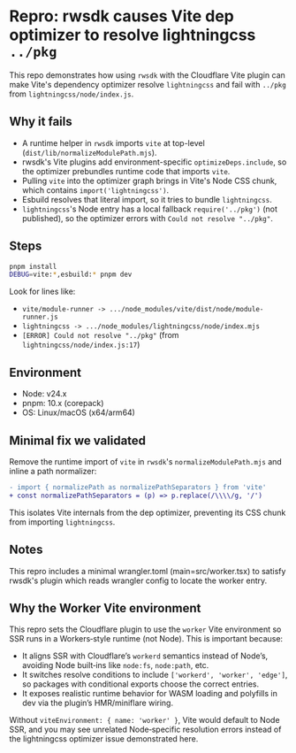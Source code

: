 # Repro: rwsdk causes Vite dep optimizer to resolve lightningcss `../pkg`

This repo demonstrates how using `rwsdk` with the Cloudflare Vite plugin can make Vite's dependency optimizer resolve `lightningcss` and fail with `../pkg` from `lightningcss/node/index.js`.

## Why it fails

- A runtime helper in `rwsdk` imports `vite` at top-level (`dist/lib/normalizeModulePath.mjs`).
- rwsdk's Vite plugins add environment-specific `optimizeDeps.include`, so the optimizer prebundles runtime code that imports `vite`.
- Pulling `vite` into the optimizer graph brings in Vite's Node CSS chunk, which contains `import('lightningcss')`.
- Esbuild resolves that literal import, so it tries to bundle `lightningcss`.
- `lightningcss`'s Node entry has a local fallback `require('../pkg')` (not published), so the optimizer errors with `Could not resolve "../pkg"`.

## Steps

```sh
pnpm install
DEBUG=vite:*,esbuild:* pnpm dev
```

Look for lines like:

- `vite/module-runner -> .../node_modules/vite/dist/node/module-runner.js`
- `lightningcss -> .../node_modules/lightningcss/node/index.mjs`
- `[ERROR] Could not resolve "../pkg"` (from `lightningcss/node/index.js:17`)

## Environment

- Node: v24.x
- pnpm: 10.x (corepack)
- OS: Linux/macOS (x64/arm64)

## Minimal fix we validated

Remove the runtime import of `vite` in `rwsdk`'s `normalizeModulePath.mjs` and inline a path normalizer:

```diff
- import { normalizePath as normalizePathSeparators } from 'vite'
+ const normalizePathSeparators = (p) => p.replace(/\\\\/g, '/')
```

This isolates Vite internals from the dep optimizer, preventing its CSS chunk from importing `lightningcss`.

## Notes

This repro includes a minimal wrangler.toml (main=src/worker.tsx) to satisfy rwsdk's plugin which reads wrangler config to locate the worker entry.

## Why the Worker Vite environment

This repro sets the Cloudflare plugin to use the `worker` Vite environment so SSR runs in a Workers‑style runtime (not Node). This is important because:

- It aligns SSR with Cloudflare’s `workerd` semantics instead of Node’s, avoiding Node built‑ins like `node:fs`, `node:path`, etc.
- It switches resolve conditions to include `['workerd', 'worker', 'edge']`, so packages with conditional exports choose the correct entries.
- It exposes realistic runtime behavior for WASM loading and polyfills in dev via the plugin’s HMR/miniflare wiring.

Without `viteEnvironment: { name: 'worker' }`, Vite would default to Node SSR, and you may see unrelated Node‑specific resolution errors instead of the lightningcss optimizer issue demonstrated here.
